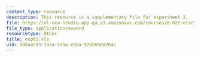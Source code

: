 ```yaml
---
content_type: resource
description: This resource is a supplementary file for experiment 2.
file: https://ol-ocw-studio-app-qa.s3.amazonaws.com/courses/8-02t-electricity-and-magnetism-spring-2005/ddba4c93192a575ae5ba97d269d0264c_exp02.xls
file_type: application/msword
resourcetype: Other
title: exp02.xls
uid: ddba4c93-192a-575a-e5ba-97d269d0264c
---
```

